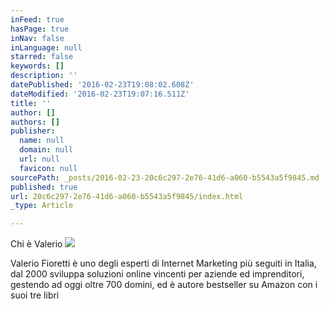 ```yaml
---
inFeed: true
hasPage: true
inNav: false
inLanguage: null
starred: false
keywords: []
description: ''
datePublished: '2016-02-23T19:08:02.608Z'
dateModified: '2016-02-23T19:07:16.511Z'
title: ''
author: []
authors: []
publisher:
  name: null
  domain: null
  url: null
  favicon: null
sourcePath: _posts/2016-02-23-20c6c297-2e76-41d6-a060-b5543a5f9845.md
published: true
url: 20c6c297-2e76-41d6-a060-b5543a5f9845/index.html
_type: Article

---
```

Chi è Valerio
![](https://the-grid-user-content.s3-us-west-2.amazonaws.com/b8f97394-7394-4ed4-a7be-086b97a9fe83.jpg)

Valerio Fioretti è uno degli esperti di Internet Marketing più seguiti in Italia, dal 2000 sviluppa soluzioni online vincenti per aziende ed imprenditori, gestendo ad oggi oltre 700 domini, ed è autore bestseller su Amazon con i suoi tre libri